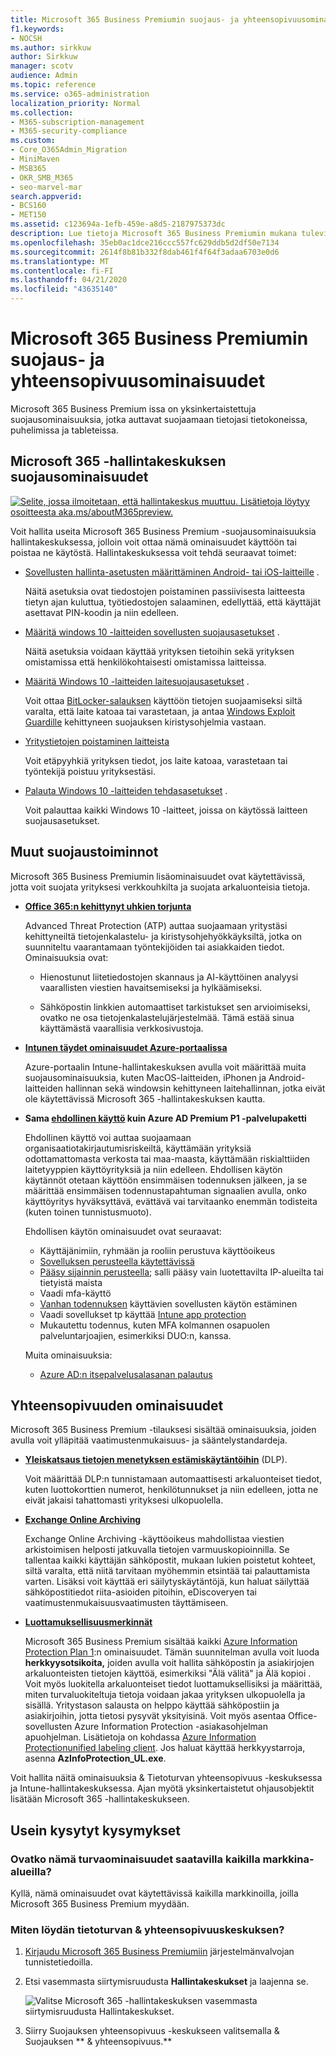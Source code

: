 ```yaml
---
title: Microsoft 365 Business Premiumin suojaus- ja yhteensopivuusominaisuudet
f1.keywords:
- NOCSH
ms.author: sirkkuw
author: Sirkkuw
manager: scotv
audience: Admin
ms.topic: reference
ms.service: o365-administration
localization_priority: Normal
ms.collection:
- M365-subscription-management
- M365-security-compliance
ms.custom:
- Core_O365Admin_Migration
- MiniMaven
- MSB365
- OKR_SMB_M365
- seo-marvel-mar
search.appverid:
- BCS160
- MET150
ms.assetid: c123694a-1efb-459e-a8d5-2187975373dc
description: Lue tietoja Microsoft 365 Business Premiumin mukana tulevista suojausominaisuuksista, jotka auttavat suojaamaan tietojasi tietokoneissa, puhelimissa ja tableteissa.
ms.openlocfilehash: 35eb0ac1dce216ccc557fc629ddb5d2df50e7134
ms.sourcegitcommit: 2614f8b81b332f8dab461f4f64f3adaa6703e0d6
ms.translationtype: MT
ms.contentlocale: fi-FI
ms.lasthandoff: 04/21/2020
ms.locfileid: "43635140"
---
```

# <a name="microsoft-365-business-premium-security-and-compliance-features"></a>Microsoft 365 Business Premiumin suojaus- ja yhteensopivuusominaisuudet

Microsoft 365 Business Premium issa on yksinkertaistettuja suojausominaisuuksia, jotka auttavat suojaamaan tietojasi tietokoneissa, puhelimissa ja tableteissa.
    
## <a name="microsoft-365-admin-center-security-features"></a>Microsoft 365 -hallintakeskuksen suojausominaisuudet

[![Selite, jossa ilmoitetaan, että hallintakeskus muuttuu. Lisätietoja löytyy osoitteesta aka.ms/aboutM365preview.](../media/m365admincenterchanging.png)](https://docs.microsoft.com/office365/admin/microsoft-365-admin-center-preview)

Voit hallita useita Microsoft 365 Business Premium -suojausominaisuuksia hallintakeskuksessa, jolloin voit ottaa nämä ominaisuudet käyttöön tai poistaa ne käytöstä. Hallintakeskuksessa voit tehdä seuraavat toimet:
  
- [Sovellusten hallinta-asetusten määrittäminen Android- tai iOS-laitteille](app-protection-settings-for-android-and-ios.md) . 
    
    Näitä asetuksia ovat tiedostojen poistaminen passiivisesta laitteesta tietyn ajan kuluttua, työtiedostojen salaaminen, edellyttää, että käyttäjät asettavat PIN-koodin ja niin edelleen.
    
- [Määritä windows 10 -laitteiden sovellusten suojausasetukset](protection-settings-for-windows-10-devices.md) . 
    
    Näitä asetuksia voidaan käyttää yrityksen tietoihin sekä yrityksen omistamissa että henkilökohtaisesti omistamissa laitteissa.
    
- [Määritä Windows 10 -laitteiden laitesuojausasetukset](protection-settings-for-windows-10-pcs.md) . 
    
    Voit ottaa [BitLocker-salauksen](https://go.microsoft.com/fwlink/p/?linkid=871405) käyttöön tietojen suojaamiseksi siltä varalta, että laite katoaa tai varastetaan, ja antaa [Windows Exploit Guardille](https://docs.microsoft.com/windows/security/threat-protection/microsoft-defender-atp/enable-exploit-protection) kehittyneen suojauksen kiristysohjelmia vastaan. 
    
- [Yritystietojen poistaminen laitteista](remove-company-data.md)
    
    Voit etäpyyhkiä yrityksen tiedot, jos laite katoaa, varastetaan tai työntekijä poistuu yrityksestäsi.
    
- [Palauta Windows 10 -laitteiden tehdasasetukset](reset-devices-to-factory-settings.md) . 
    
    Voit palauttaa kaikki Windows 10 -laitteet, joissa on käytössä laitteen suojausasetukset.
    
## <a name="additional-security-features"></a>Muut suojaustoiminnot 

Microsoft 365 Business Premiumin lisäominaisuudet ovat käytettävissä, jotta voit suojata yrityksesi verkkouhkilta ja suojata arkaluonteisia tietoja.
  
- **[Office 365:n kehittynyt uhkien torjunta](https://support.office.com/article/e100fe7c-f2a1-4b7d-9e08-622330b83653)**
    
    Advanced Threat Protection (ATP) auttaa suojaamaan yritystäsi kehittyneiltä tietojenkalastelu- ja kiristysohjehyökkäyksiltä, jotka on suunniteltu vaarantamaan työntekijöiden tai asiakkaiden tiedot. Ominaisuuksia ovat:
    
  - Hienostunut liitetiedostojen skannaus ja AI-käyttöinen analyysi vaarallisten viestien havaitsemiseksi ja hylkäämiseksi.
    
  - Sähköpostin linkkien automaattiset tarkistukset sen arvioimiseksi, ovatko ne osa tietojenkalastelujärjestelmää. Tämä estää sinua käyttämästä vaarallisia verkkosivustoja.

- **[Intunen täydet ominaisuudet Azure-portaalissa](https://go.microsoft.com/fwlink/p/?linkid=871403)**
    
    Azure-portaalin Intune-hallintakeskuksen avulla voit määrittää muita suojausominaisuuksia, kuten MacOS-laitteiden, iPhonen ja Android-laitteiden hallinnan sekä windowsin kehittyneen laitehallinnan, jotka eivät ole käytettävissä Microsoft 365 -hallintakeskuksen kautta.
- **Sama [ehdollinen käyttö](https://docs.microsoft.com/azure/active-directory/conditional-access/overview) kuin Azure AD Premium P1 -palvelupaketti**


    Ehdollinen käyttö voi auttaa suojaamaan organisaatiotakirjautumisriskeiltä, käyttämään yrityksiä odottamattomasta verkosta tai maa-maasta, käyttämään riskialttiiden laitetyyppien käyttöyrityksiä ja niin edelleen. Ehdollisen käytön käytännöt otetaan käyttöön ensimmäisen todennuksen jälkeen, ja se määrittää ensimmäisen todennustapahtuman signaalien avulla, onko käyttöyritys hyväksyttävä, evättävä vai tarvitaanko enemmän todisteita (kuten toinen tunnistusmuoto).

    Ehdollisen käytön ominaisuudet ovat seuraavat:

    - Käyttäjänimiin, ryhmään ja rooliin perustuva käyttöoikeus
    - [Sovelluksen perusteella käytettävissä](https://docs.microsoft.com/azure/active-directory/conditional-access/app-based-conditional-access) 
    - [Pääsy sijainnin perusteella](https://docs.microsoft.com/azure/active-directory/authentication/howto-registration-mfa-sspr-combined#conditional-access-policies-for-combined-registration);  salli pääsy vain luotettavilta IP-alueilta tai tietyistä maista 
    - Vaadi mfa-käyttö
    - [Vanhan todennuksen](https://docs.microsoft.com/azure/active-directory/conditional-access/block-legacy-authentication) käyttävien sovellusten käytön estäminen
    - Vaadi sovellukset tp käyttää [Intune app protection](https://docs.microsoft.com/azure/active-directory/conditional-access/app-protection-based-conditional-access)
    - Mukautettu todennus, kuten MFA kolmannen osapuolen palveluntarjoajien, esimerkiksi DUO:n, kanssa.
   
    Muita ominaisuuksia:
    - [Azure AD:n itsepalvelusalasanan palautus](https://docs.microsoft.com/azure/active-directory/authentication/concept-sspr-customization)
    
## <a name="compliance-features"></a>Yhteensopivuuden ominaisuudet

Microsoft 365 Business Premium -tilauksesi sisältää ominaisuuksia, joiden avulla voit ylläpitää vaatimustenmukaisuus- ja sääntelystandardeja.

- **[Yleiskatsaus tietojen menetyksen estämiskäytäntöihin](https://support.office.com/article/1966b2a7-d1e2-4d92-ab61-42efbb137f5e)** (DLP). 
    
    Voit määrittää DLP:n tunnistamaan automaattisesti arkaluonteiset tiedot, kuten luottokorttien numerot, henkilötunnukset ja niin edelleen, jotta ne eivät jakaisi tahattomasti yrityksesi ulkopuolella.
    
- **[Exchange Online Archiving](https://products.office.com/exchange/microsoft-exchange-online-archiving-email)**
    
    Exchange Online Archiving -käyttöoikeus mahdollistaa viestien arkistoimisen helposti jatkuvalla tietojen varmuuskopioinnilla. Se tallentaa kaikki käyttäjän sähköpostit, mukaan lukien poistetut kohteet, siltä varalta, että niitä tarvitaan myöhemmin etsintää tai palauttamista varten. Lisäksi voit käyttää eri säilytyskäytäntöjä, kun haluat säilyttää sähköpostitiedot riita-asioiden pitoihin, eDiscoveryen tai vaatimustenmukaisuusvaatimusten täyttämiseen.
    
- **[Luottamuksellisuusmerkinnät](https://docs.microsoft.com/microsoft-365/compliance/sensitivity-labels)**

   Microsoft 365 Business Premium sisältää kaikki [Azure Information Protection Plan 1](https://go.microsoft.com/fwlink/p/?linkid=871407):n ominaisuudet. Tämän suunnitelman avulla voit luoda **herkkyysotsikoita,** joiden avulla voit hallita sähköpostin ja asiakirjojen arkaluonteisten tietojen käyttöä, esimerkiksi "Älä välitä" ja Älä kopioi . Voit myös luokitella arkaluonteiset tiedot luottamuksellisiksi ja määrittää, miten turvaluokiteltuja tietoja voidaan jakaa yrityksen ulkopuolella ja sisällä. Yritystason salausta on helppo käyttää sähköpostiin ja asiakirjoihin, jotta tietosi pysyvät yksityisinä. Voit myös asentaa Office-sovellusten Azure Information Protection -asiakasohjelman apuohjelman. Lisätietoja on kohdassa [Azure Information Protectionunified labeling client](https://docs.microsoft.com/azure/information-protection/rms-client/unifiedlabelingclient-version-release-history). Jos haluat käyttää herkkyystarroja, asenna **AzInfoProtection_UL.exe**.

Voit hallita näitä ominaisuuksia &amp; Tietoturvan yhteensopivuus -keskuksessa ja Intune-hallintakeskuksessa. Ajan myötä yksinkertaistetut ohjausobjektit lisätään Microsoft 365 -hallintakeskukseen.
  
    
## <a name="faq"></a>Usein kysytyt kysymykset

 ### <a name="are-these-security-features-available-in-all-markets"></a>Ovatko nämä turvaominaisuudet saatavilla kaikilla markkina-alueilla?
  
Kyllä, nämä ominaisuudet ovat käytettävissä kaikilla markkinoilla, joilla Microsoft 365 Business Premium myydään.
  
### <a name="how-do-i-find-the-security-amp-compliance-center"></a>Miten löydän tietoturvan &amp; yhteensopivuuskeskuksen?
  
1. [Kirjaudu Microsoft 365 Business Premiumiin](https://portal.microsoft.com/) järjestelmänvalvojan tunnistetiedoilla. 
    
2. Etsi vasemmasta siirtymisruudusta **Hallintakeskukset** ja laajenna se. 
    
    ![Valitse Microsoft 365 -hallintakeskuksen vasemmasta siirtymisruudusta Hallintakeskukset.](../media/fa4484f8-c637-45fd-a7bd-bdb3abfd6c03.png)
  
3. Siirry Suojauksen yhteensopivuus -keskukseen valitsemalla &amp; Suojauksen ** &amp; yhteensopivuus.**
